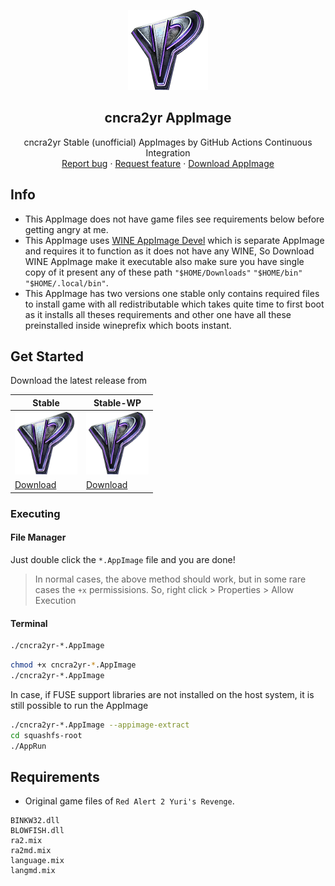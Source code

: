 <p align="center">
    <img src="https://github.com/mmtrt/cncra2yr/raw/master/snap/gui/cncra2yr.png" alt="cncra2yr logo" width=128 height=128>

<h2 align="center">cncra2yr AppImage</h2>

  <p align="center">cncra2yr Stable (unofficial) AppImages by GitHub Actions Continuous Integration
    <br>
    <a href="https://github.com/mmtrt/cncra2yr_AppImage/issues/new">Report bug</a>
    ·
    <a href="https://github.com/mmtrt/cncra2yr_AppImage/issues/new">Request feature</a>
    ·
    <a href="https://github.com/mmtrt/cncra2yr_AppImage/releases">Download AppImage</a>
  </p>
</p>

## Info
 * This AppImage does not have game files see requirements below before getting angry at me.
 * This AppImage uses [WINE AppImage Devel](https://github.com/mmtrt/WINE_AppImage/releases/tag/continuous-devel) which is separate AppImage and requires it to function as it does not have any WINE, So Download WINE AppImage make it executable also make sure you have single copy of it present any of these path `"$HOME/Downloads"` `"$HOME/bin"` `"$HOME/.local/bin"`.
 * This AppImage has two versions one stable only contains required files to install game with all redistributable which takes quite time to first boot as it installs all theses requirements and other one have all these preinstalled inside wineprefix which boots instant.

## Get Started

Download the latest release from

| Stable | Stable-WP |
| ------- | --------- |
| <img src="https://github.com/mmtrt/cncra2yr/raw/master/snap/gui/cncra2yr.png" height=100> | <img src="https://github.com/mmtrt/cncra2yr/raw/master/snap/gui/cncra2yr.png" height=100> |
| [Download](https://github.com/mmtrt/cncra2yr_AppImage/releases/tag/stable) | [Download](https://github.com/mmtrt/cncra2yr_AppImage/releases/tag/stable-wp) |


### Executing
#### File Manager
Just double click the `*.AppImage` file and you are done!

> In normal cases, the above method should work, but in some rare cases
the `+x` permissisions. So, right click > Properties > Allow Execution

#### Terminal
```bash
./cncra2yr-*.AppImage
```
```bash
chmod +x cncra2yr-*.AppImage
./cncra2yr-*.AppImage
```

In case, if FUSE support libraries are not installed on the host system, it is
still possible to run the AppImage

```bash
./cncra2yr-*.AppImage --appimage-extract
cd squashfs-root
./AppRun
```

## Requirements
 * Original game files of `Red Alert 2 Yuri's Revenge`.
```
BINKW32.dll
BLOWFISH.dll
ra2.mix
ra2md.mix
language.mix
langmd.mix
```
